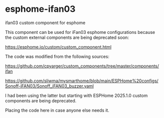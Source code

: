 # esphome-ifan03
ifan03 custom component for esphome

This component can be used for iFan03 esphome configurations because the custom external components are being deprecated soon:

https://esphome.io/custom/custom_component.html

The code was modified from the following sources:

https://github.com/cpyarger/custom_components/tree/master/components/ifan

https://github.com/sliwma/mysmarthome/blob/main/ESPHome%20configs/Sonoff-iFAN03/Sonoff_iFAN03_buzzer.yaml

I had been using the latter but starting with ESPHome 2025.1.0 custom components are being deprecated.

Placing the code here in case anyone else needs it.
